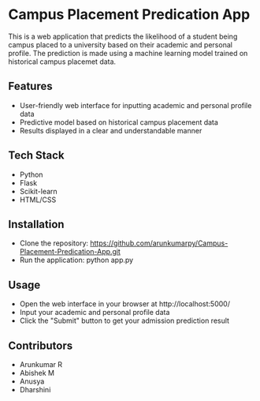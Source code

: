 # Campus Placement Predication App



This is a web application that predicts the likelihood of a student being campus placed to a university based on their academic and personal profile. The prediction is made using a machine learning model trained on historical campus placemet data.

## Features
- User-friendly web interface for inputting academic and personal profile data
- Predictive model based on historical campus placement data
- Results displayed in a clear and understandable manner

## Tech Stack
- Python
- Flask
- Scikit-learn
- HTML/CSS

## Installation
- Clone the repository: https://github.com/arunkumarpy/Campus-Placement-Predication-App.git
- Run the application: python app.py

## Usage
- Open the web interface in your browser at http://localhost:5000/
- Input your academic and personal profile data
- Click the "Submit" button to get your admission prediction result

## Contributors
-  Arunkumar R 
-  Abishek M
-  Anusya 
-  Dharshini
